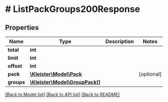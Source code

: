# # ListPackGroups200Response

## Properties

Name | Type | Description | Notes
------------ | ------------- | ------------- | -------------
**total** | **int** |  |
**limit** | **int** |  |
**offset** | **int** |  |
**pack** | [**\Kleister\Model\Pack**](Pack.md) |  | [optional]
**groups** | [**\Kleister\Model\GroupPack[]**](GroupPack.md) |  |

[[Back to Model list]](../../README.md#models) [[Back to API list]](../../README.md#endpoints) [[Back to README]](../../README.md)
